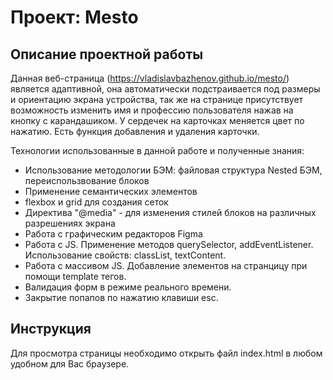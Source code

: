 # Проект: Mesto
## Описание проектной работы

Данная веб-страница (https://vladislavbazhenov.github.io/mesto/) является адаптивной, она автоматически подстраивается под размеры и ориентацию экрана устройства, так же на странице присутствует возможность изменить имя и профессию пользователя нажав на кнопку с карандашиком. У сердечек на карточках меняется цвет по нажатию. Есть функция добавления и удаления карточки.

Технологии использованные в данной работе и полученные знания:
* Использование методологии БЭМ: файловая структура Nested БЭМ, переиспользвование блоков
* Применение семантических элементов
* flexbox и grid для создания сеток
* Директива "@media" - для изменения стилей блоков на различных разрешениях экрана
* Работа с графическим редакторов Figma
* Работа с JS. Применение методов querySelector, addEventListener. Использование свойств: classList, textContent.
* Работа с массивом JS. Добавление элементов на странцицу при помощи template тегов.
* Валидация форм в режиме реального времени.
* Закрытие попапов по нажатию клавиши esc.

## Инструкция
Для просмотра страницы необходимо открыть файл index.html в любом удобном для Вас браузере.

